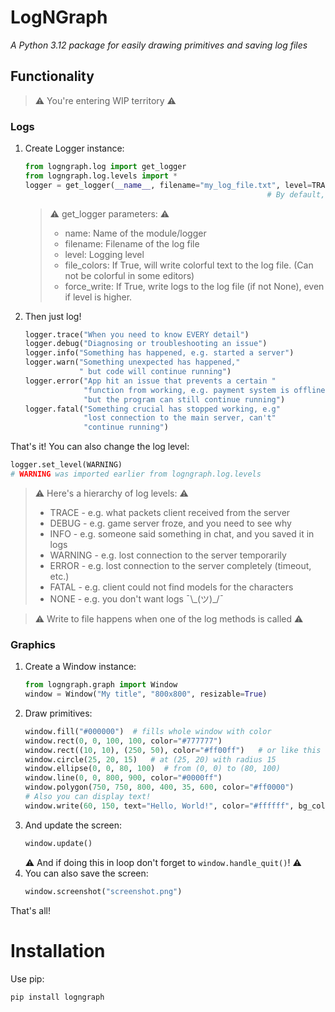 # LogNGraph
*A Python 3.12 package for easily drawing primitives and saving log files*

## Functionality
> ⚠️ You're entering WIP territory ⚠️

### Logs
1. Create Logger instance:
    ```python
    from logngraph.log import get_logger
    from logngraph.log.levels import *
    logger = get_logger(__name__, filename="my_log_file.txt", level=TRACE)  # Look for everything
                                                          # By default, log level is INFO
    ```
   > ⚠️ get_logger parameters: ⚠️
   > - name: Name of the module/logger
   > - filename: Filename of the log file
   > - level: Logging level
   > - file_colors: If True, will write colorful text to the log file. (Can not be colorful in some editors)
   > - force_write: If True, write logs to the log file (if not None), even if level is higher.
2. Then just log!
    ```python
    logger.trace("When you need to know EVERY detail")
    logger.debug("Diagnosing or troubleshooting an issue")
    logger.info("Something has happened, e.g. started a server")
    logger.warn("Something unexpected has happened,"
                " but code will continue running")
    logger.error("App hit an issue that prevents a certain "
                 "function from working, e.g. payment system is offline"
                 "but the program can still continue running")
    logger.fatal("Something crucial has stopped working, e.g"
                 "lost connection to the main server, can't"
                 "continue running")
    ```
That's it!
You can also change the log level:
```python
logger.set_level(WARNING)
# WARNING was imported earlier from logngraph.log.levels
```

> ⚠️ Here's a hierarchy of log levels: ⚠️
> - TRACE   - e.g. what packets client received from the server
> - DEBUG   - e.g. game server froze, and you need to see why
> - INFO    - e.g. someone said something in chat, and you saved it in logs
> - WARNING - e.g. lost connection to the server temporarily
> - ERROR   - e.g. lost connection to the server completely (timeout, etc.)
> - FATAL   - e.g. client could not find models for the characters
> - NONE    - e.g. you don't want logs ¯\\\_(ツ)\_/¯

> ⚠️ Write to file happens when one of the log methods is called ⚠️

### Graphics
1. Create a Window instance:
    ```python
    from logngraph.graph import Window
    window = Window("My title", "800x800", resizable=True)
    ```
2. Draw primitives:
    ```python
    window.fill("#000000")  # fills whole window with color
    window.rect(0, 0, 100, 100, color="#777777")
    window.rect((10, 10), (250, 50), color="#ff00ff")   # or like this
    window.circle(25, 20, 15)   # at (25, 20) with radius 15
    window.ellipse(0, 0, 80, 100)  # from (0, 0) to (80, 100)
    window.line(0, 0, 800, 900, color="#0000ff")
    window.polygon(750, 750, 800, 400, 35, 600, color="#ff0000")
    # Also you can display text!
    window.write(60, 150, text="Hello, World!", color="#ffffff", bg_color="#000000", antialias=True, size=32, font="Arial")
    ```
3. And update the screen:
    ```python
    window.update()
    ```
    ⚠️ And if doing this in loop don't forget to `window.handle_quit()`! ⚠️
4. You can also save the screen:
    ```python
    window.screenshot("screenshot.png")
    ```
That's all!

# Installation
Use pip:
```bash
pip install logngraph
```
